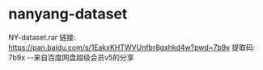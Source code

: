 # nanyang-dataset
NY-dataset.rar
链接: https://pan.baidu.com/s/1EakxKHTWVUnfbr8gxhkd4w?pwd=7b9x 提取码: 7b9x 
--来自百度网盘超级会员v5的分享
